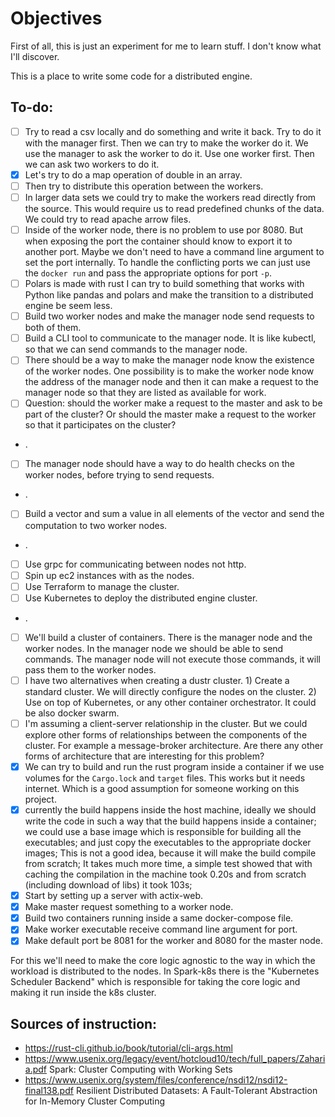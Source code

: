 # Objectives

First of all, this is just an experiment for me to learn stuff.
I don't know what I'll discover.

This is a place to write some code for a distributed engine.

## To-do:

- [ ] Try to read a csv locally and do something and write it back. Try to do it with the manager first.
      Then we can try to make the worker do it. We use the manager to ask the worker to do it. 
      Use one worker first. Then we can ask two workers to do it.
- [x] Let's try to do a map operation of double in an array.
- [ ] Then try to distribute this operation between the workers.
- [ ] In larger data sets we could try to make the workers read directly from the source.
      This would require us to read predefined chunks of the data.
      We could try to read apache arrow files.
- [ ] Inside of the worker node, there is no problem to use por 8080. But when
      exposing the port the container should know to export it to another port.
      Maybe we don't need to have a command line argument to set the port
      internally. To handle the conflicting ports we can just use the `docker run`
      and pass the appropriate options for port `-p`.
- [ ] Polars is made with rust I can try to build something that works with Python
      like pandas and polars and make the transition to a distributed engine
      be seem less.
- [ ] Build two worker nodes and make the manager node send requests to both of them.
- [ ] Build a CLI tool to communicate to the manager node. It is like kubectl, so
      that we can send commands to the manager node.
- [ ] There should be a way to make the manager node know the existence of the worker
      nodes. One possibility is to make the worker node know the address of the manager node
      and then it can make a request to the manager node so that they are listed
      as available for work.
- [ ] Question: should the worker make a request to the master and ask to be part of the cluster? Or should the master
      make a request to the worker so that it participates on the cluster?
- .
- [ ] The manager node should have a way to do health checks on the worker nodes, before trying to send requests.
- .
- [ ] Build a vector and sum a value in all elements of the vector and send the computation to two worker nodes.
- .
- [ ] Use grpc for communicating between nodes not http.
- [ ] Spin up ec2 instances with as the nodes.
- [ ] Use Terraform to manage the cluster.
- [ ] Use Kubernetes to deploy the distributed engine cluster.
- .
- [ ] We'll build a cluster of containers. There is the manager node and the worker
      nodes. In the manager node we should be able to send commands. The manager node
      will not execute those commands, it will pass them to the worker nodes.
- [ ] I have two alternatives when creating a dustr cluster. 1) Create a standard
      cluster. We will directly configure the nodes on the cluster. 2) Use on top
      of Kubernetes, or any other container orchestrator. It could be also docker swarm.
- [ ] I'm assuming a client-server relationship in the cluster. But we could
      explore other forms of relationships between the components of the cluster.
      For example a message-broker architecture.
      Are there any other forms of architecture that are interesting for this problem?
- [x] We can try to build and run the rust program inside a container if we
      use volumes for the `Cargo.lock` and `target` files.
      This works but it needs internet. Which is a good assumption for someone
      working on this project.
- [x] currently the build happens inside the host machine, ideally we should
      write the code in such a way that the build happens inside a container;
      we could use a base image which is responsible for building all the
      executables; and just copy the executables to the appropriate docker images;
      This is not a good idea, because it will make the build compile from scratch;
      It takes much more time, a simple test showed that with caching the
      compilation in the machine took 0.20s and from scratch (including download of libs) it took 103s;
- [x] Start by setting up a server with actix-web.
- [x] Make master request something to a worker node.
- [x] Build two containers running inside a same docker-compose file.
- [x] Make worker executable receive command line argument for port.
- [x] Make default port be 8081 for the worker and 8080 for the master node.

For this we'll need to make the core logic agnostic to the way in which the workload
is distributed to the nodes.
In Spark-k8s there is the "Kubernetes Scheduler Backend" which is responsible for
taking the core logic and making it run inside the k8s cluster.

## Sources of instruction:

- https://rust-cli.github.io/book/tutorial/cli-args.html
- https://www.usenix.org/legacy/event/hotcloud10/tech/full_papers/Zaharia.pdf Spark: Cluster Computing with Working Sets
- https://www.usenix.org/system/files/conference/nsdi12/nsdi12-final138.pdf Resilient Distributed Datasets: A Fault-Tolerant Abstraction for
  In-Memory Cluster Computing
